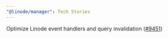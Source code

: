 ```yaml
---
"@linode/manager": Tech Stories
---
```


Optimize Linode event handlers and query invalidation ([#9451](https://github.com/linode/manager/pull/9451))
